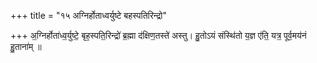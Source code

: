 +++
title = "१५ अग्निर्होताध्वर्युष्टे बहस्पतिरिन्द्रो"

+++
अ॒ग्निर्होता॑ध्व॒र्युष्टे॒ बृह॒स्पति॒रिन्द्रो॑ ब्र॒ह्मा द॑क्षिण॒तस्ते॑ अस्तु। हु॒तोऽयं संस्थि॑तो य॒ज्ञ ए॑ति॒ यत्र॒ पूर्व॒मय॑नं हु॒ताना॑म् ॥